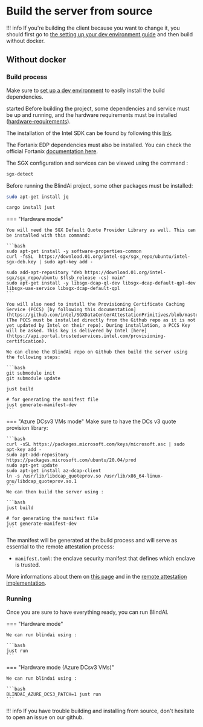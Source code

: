 # Build the server from source

!!! info
    If you're building the client because you want to change it, you should first go to [the setting up your dev environment guide](../contributing/setting-up-your-dev-environment.md) and then build without docker.

<!-- ## Using Docker 🐳

### Build process

You can build the whole project by using our Docker image. We have set up the Docker image to have a reproducible build no matter the environment. You can start the process with those commands:


=== "Hardware mode"
    ```bash
    cd server

    DOCKER_BUILDKIT=1 docker build \
        --target hardware \
        -t mithrilsecuritysas/blindai-server:latest \
        -f ./docker/build.dockerfile \
        .
    ```
    This will create a manifest file with `allow_debug = false`. To change that, use `-e MANIFEST_ALLOW_DEBUG=true` when building.

=== "Hardware mode (Azure DCsv3 VMs)"
    ```bash
    cd server

    DOCKER_BUILDKIT=1 docker build \
        --target hardware-dcsv3 \
        -t mithrilsecuritysas/blindai-server-dcsv3:latest \
        -f ./docker/build.dockerfile \
        .
    ```
    This will create a manifest file with `allow_debug = false`. To change that, use `-e MANIFEST_ALLOW_DEBUG=true` when building.

!!! info
    If your goal is to obtain a manifest.toml file to connect to a distant server. You should build the image in hardware mode (sgx support isn't needed for compilation). You can then extract it by running:
    ```bash
    docker run --rm <image_name> cat /root/manifest.toml > manifest.toml
    ``` -->
<!--
### Running
You can use these images by following the instructions of either the [deploy on premise guide](../../deploy-on-premise.md) or the [cloud deployment guide](../../cloud-deployment.md).
 -->

## Without docker

### Build process

Make sure to [set up a dev environment](../contributing/setting-up-your-dev-environment.md "mention") to easily install the build dependencies.

started
Before building the project, some dependencies and service must be up and running, and the hardware requirements must be installed ([hardware-requirements](../../tutorials/core/installation.md)).

The installation of the Intel SDK can be found by following this [link](https://github.com/intel/linux-sgx).

The Fortanix EDP dependencies must also be installed. You can check the official Fortanix [documentation here](https://edp.fortanix.com/docs/installation/guide/).


The SGX configuration and services can be viewed using the command :

```bash
sgx-detect
```

Before running the BlindAi project, some other packages must be installed:
```bash
sudo apt-get install jq

cargo install just
```



=== "Hardware mode"


    You will need the SGX Default Quote Provider Library as well. This can be installed with this command:

    ```bash
    sudo apt-get install -y software-properties-common
    curl -fsSL  https://download.01.org/intel-sgx/sgx_repo/ubuntu/intel-sgx-deb.key | sudo apt-key add -

    sudo add-apt-repository "deb https://download.01.org/intel-sgx/sgx_repo/ubuntu $(lsb_release -cs) main"
    sudo apt-get install -y libsgx-dcap-ql-dev libsgx-dcap-default-qpl-dev libsgx-uae-service libsgx-dcap-default-qpl
    ```

    You will also need to install the Provisioning Certificate Caching Service (PCCS) [by following this documentation](https://github.com/intel/SGXDataCenterAttestationPrimitives/blob/master/QuoteGeneration/pccs/README.md) (The PCCS must be installed directly from the Github repo as it is not yet updated by Intel on their repo). During installation, a PCCS Key will be asked. This key is delivered by Intel [here](https://api.portal.trustedservices.intel.com/provisioning-certification).

    We can clone the BlindAi repo on Github then build the server using the following steps:

    ```bash
    git submodule init
    git submodule update

    just build

    # for generating the manifest file
    just generate-manifest-dev
    ```

=== "Azure DCsv3 VMs mode"
    Make sure to have the DCs v3 quote provision library:

    ```bash
    curl -sSL https://packages.microsoft.com/keys/microsoft.asc | sudo apt-key add -
    sudo apt-add-repository https://packages.microsoft.com/ubuntu/20.04/prod
    sudo apt-get update
    sudo apt-get install az-dcap-client
    ln -s /usr/lib/libdcap_quoteprov.so /usr/lib/x86_64-linux-gnu/libdcap_quoteprov.so.1
    ```
    We can then build the server using :

    ```bash
    just build

    # for generating the manifest file
    just generate-manifest-dev
    ```

The manifest will be generated at the build process and will serve as essential to the remote attestation process:

* `manifest.toml`: the enclave security manifest that defines which enclave is trusted.


More informations about them on [this page](../../concepts/privacy.md) and in the [remote attestation implementation](../../security/remote_attestation.md).

### Running


Once you are sure to have everything ready, you can run BlindAI.

=== "Hardware mode"

    We can run blindai using :

    ```bash
    just run
    ```


=== "Hardware mode (Azure DCsv3 VMs)"

	We can run blindai using :

    ```bash
    BLINDAI_AZURE_DCS3_PATCH=1 just run
    ```


!!! info
    If you have trouble building and installing from source, don't hesitate to open an issue on our github.
